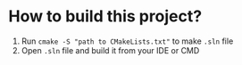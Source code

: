 #  **How to build this project?**
1. Run `cmake -S "path to CMakeLists.txt"` to make `.sln` file
2. Open `.sln` file and build it from your IDE or CMD
